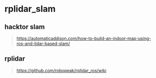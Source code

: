 # rplidar_slam

## hacktor slam
> https://automaticaddison.com/how-to-build-an-indoor-map-using-ros-and-lidar-based-slam/

## rplidar
> https://github.com/robopeak/rplidar_ros/wiki
